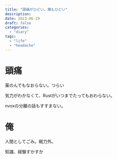 ```yaml
---
title: "頭痛がひどい。俺もひどい"
description:
date: 2023-06-29
draft: false
categories:
  - "diary"
tags:
  - "life"
  - "headache"
---
```


# 頭痛

薬のんでもなおらない。つらい

気力がわかなくて、Rustがいつまでたってもおわらない。

nvoxの分離の話もすすまない。

# 俺

人間としてごみ。戦力外。

知識、経験すかすか
